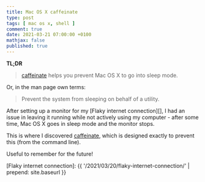 ```yaml
---
title: Mac OS X caffeinate
type: post
tags: [ mac os x, shell ]
comment: true
date: 2021-03-21 07:00:00 +0100
mathjax: false
published: true
---
```


**TL;DR**

> [caffeinate][] helps you prevent Mac OS X to go into sleep mode.

Or, in the man page own terms:

> Prevent the system from sleeping on behalf of a utility.

After setting up a monitor for my [Flaky internet connection][], I had an
issue in leaving it running while not actively using my computer - after
some time, Mac OS X goes in sleep mode and the monitor stops.

This is where I discovered [caffeinate][], which is designed exactly to
prevent this (from the command line).

Useful to remember for the future!

[caffeinate]: https://ss64.com/osx/caffeinate.html
[Flaky internet connection]: {{ '/2021/03/20/flaky-internet-connection/' | prepend: site.baseurl }}
